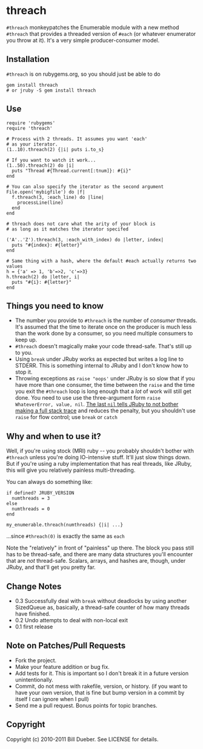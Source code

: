 # threach

`#threach` monkeypatches the Enumerable module with a new method `#threach` that provides a threaded version of `#each` (or whatever enumerator you throw at it). It's a very simple producer-consumer model. 

## Installation

`#threach` is on rubygems.org, so you should just be able to do

    gem install threach
    # or jruby -S gem install threach

## Use

    require 'rubygems'
    require 'threach'
    
    # Process with 2 threads. It assumes you want 'each'
    # as your iterator.
    (1..10).threach(2) {|i| puts i.to_s}  
    
    # If you want to watch it work...
    (1..50).threach(2) do |i|
      puts "Thread #{Thread.current[:tnum]}: #{i}"
    end

    # You can also specify the iterator as the second argument
    File.open('mybigfile') do |f|
      f.threach(3, :each_line) do |line|
        processLine(line)
      end
    end

    # threach does not care what the arity of your block is
    # as long as it matches the iterator specifed

    ('A'..'Z').threach(3, :each_with_index) do |letter, index|
      puts "#{index}: #{letter}"
    end

    # Same thing with a hash, where the default #each actually returns two values
    h = {'a' => 1, 'b'=>2, 'c'=>3}
    h.threach(2) do |letter, i|
      puts "#{i}: #{letter}"
    end

## Things you need to know

* The number you provide to `#threach` is the number of *consumer* threads. It's assumed that the time to iterate once on the producer is much less than the work done by a consumer, so you need multiple consumers to keep up.
* `#threach` doesn't magically make your code thread-safe. That's still up to you.
* Using `break` under JRuby works as expected but writes a log line to STDERR. This is something internal to JRuby and I don't know how to stop it.
* Throwing exceptions as `raise "oops'` under JRuby is so slow that if you have more than one consumer, the time between the `raise` and the time you exit the `#threach` loop is long enough that a *lot* of work will still get done. You need to use use the three-argument form `raise WhateverError, value, nil`. [The last `nil` tells JRuby to not bother making a full stack trace](http://jira.codehaus.org/browse/JRUBY-5534) and reduces the penalty, but you shouldn't use `raise` for flow control; use `break` or `catch`


## Why and when to use it?

Well, if you're using stock (MRI) ruby -- you probably shouldn't bother with `#threach` unless you're doing IO-intensive stuff. It'll just slow things down. But if you're using a ruby implementation that has real threads, like JRuby, this will give you relatively painless multi-threading.

You can always do something like:

    if defined? JRUBY_VERSION
      numthreads = 3
    else
      numthreads = 0
    end

    my_enumerable.threach(numthreads) {|i| ...}

...since `#threach(0)` is exactly the same as `each`

Note the "relatively" in front of "painless" up there. The block you pass still has to be thread-safe, and there are many data structures you'll encounter that are *not* thread-safe. Scalars, arrays, and hashes are, though, under JRuby, and that'll get you pretty far.

## Change Notes

* 0.3 Successfully deal with `break` without deadlocks by using another SizedQueue as, basically, a thread-safe counter of how many threads have finished.
* 0.2 Undo attempts to deal with non-local exit
* 0.1 first release


## Note on Patches/Pull Requests
 
* Fork the project.
* Make your feature addition or bug fix.
* Add tests for it. This is important so I don't break it in a
  future version unintentionally.
* Commit, do not mess with rakefile, version, or history.
  (if you want to have your own version, that is fine but bump version in a commit by itself I can ignore when I pull)
* Send me a pull request. Bonus points for topic branches.

## Copyright

Copyright (c) 2010-2011 Bill Dueber. See LICENSE for details.
